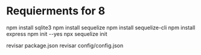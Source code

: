 # Requierments for 8


npm install sqlite3
npm install sequelize
npm install sequelize-cli
npm install express
npm init --yes
npx sequelize init

revisar package.json
revisar config/config.json
